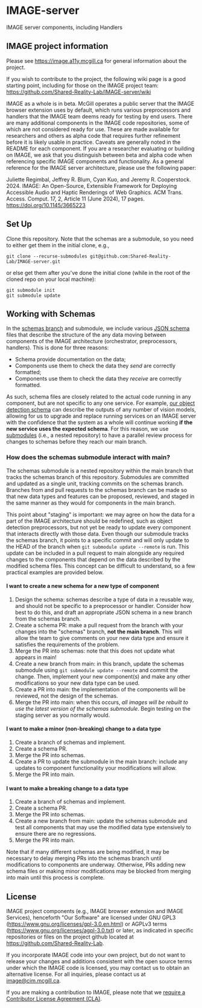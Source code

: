 # IMAGE-server
IMAGE server components, including Handlers

## IMAGE project information
Please see https://image.a11y.mcgill.ca for general information about the project.

If you wish to contribute to the project, the following wiki page is a good starting point, including for those on the IMAGE project team:
https://github.com/Shared-Reality-Lab/IMAGE-server/wiki

IMAGE as a whole is in beta. McGill operates a public server that the IMAGE browser extension uses by default, which runs various preprocessors and handlers that the IMAGE team deems ready for testing by end users. There are many additional components in the IMAGE code repositories, some of which are not considered ready for use. These are made available for researchers and others as alpha code that requires further refinement before it is likely usable in practice. Caveats are generally noted in the README for each component. If you are a researcher evaluating or building on IMAGE, we ask that you distinguish between beta and alpha code when referencing specific IMAGE components and functionality. As a general reference for the IMAGE server architecture, please use the following paper:

Juliette Regimbal, Jeffrey R. Blum, Cyan Kuo, and Jeremy R. Cooperstock. 2024. IMAGE: An Open-Source, Extensible Framework for Deploying Accessible Audio and Haptic Renderings of Web Graphics. ACM Trans. Access. Comput. 17, 2, Article 11 (June 2024), 17 pages. https://doi.org/10.1145/3665223

## Set Up

Clone this repository. Note that the schemas are a submodule, so you need to either get them in the initial clone, e.g.,
```
git clone --recurse-submodules git@github.com:Shared-Reality-Lab/IMAGE-server.git
```

or else get them after you've done the initial clone (while in the root of the cloned repo on your local machine):
```
git submodule init
git submodule update
```

## Working with Schemas

In the [schemas branch](https://github.com/Shared-Reality-Lab/IMAGE-server/tree/schemas) and submodule, we include various [JSON schema](https://json-schema.org/) files that describe the structure of the any data moving between components of the IMAGE architecture (orchestrator, preprocessors, handlers). This is done for three reasons:

* Schema provide documentation on the data;
* Components use them to check the data they *send* are correctly formatted;
* Components use them to check the data they *receive* are correctly formatted.

As such, schema files are closely related to the actual code running in any component, but are not specific to any one service. For example, [our object detection schema](https://github.com/Shared-Reality-Lab/IMAGE-server/blob/schemas/preprocessors/object-detection.schema.json) can describe the outputs of any number of vision models, allowing for us to upgrade and replace running services on an IMAGE server with the confidence that the system as a whole will continue working **if the new service uses the expected schema**. For this reason, we use [submodules](https://git-scm.com/docs/gitsubmodules.html) (i.e., a nested repository) to have a parallel review process for changes to schemas before they reach our main branch.

### How does the schemas submodule interact with main?

The schemas submodule is a nested repository within the main branch that tracks the schemas branch of this repository. Submodules are committed and updated as a single unit, tracking commits on the schemas branch. Branches from and pull requests to the schemas branch can be made so that new data types and features can be proposed, reviewed, and staged in the same manner as they would for components in the main branch.

This point about "staging" is important: we may agree on how the data for a part of the IMAGE architecture should be redefined, such as object detection preprocessors, but not yet be ready to update every component that interacts directly with those data. Even though our submodule tracks the schemas branch, it points to a specific commit and will only update to the HEAD of the branch when `git submodule update --remote` is run. This update can be included in a pull request to main alongside any required changes to the components that depend on the data described by the modified schema files. This concept can be difficult to understand, so a few practical examples are provided below.

#### I want to create a new schema for a new type of component

1. Design the schema: schemas describe a type of data in a reusable way, and should not be specific to a preprocessor or handler. Consider how best to do this, and draft an appropriate JSON schema in a new branch from the schemas branch.
2. Create a schema PR: make a pull request from the branch with your changes into the "schemas" branch, **not the main branch**. This will allow the team to give comments on your new data type and ensure it satisfies the requirements of the problem.
3. Merge the PR into schemas: note that this does not update what appears in main!
4. Create a new branch from main: in this branch, update the schemas submodule using `git submodule update --remote` and commit the change. Then, implement your new component(s) and make any other modifications so your new data type can be used.
5. Create a PR into main: the implementation of the components will be reviewed, not the design of the schemas.
6. Merge the PR into main: when this occurs, *all images will be rebuilt to use the latest version of the schemas submodule*. Begin testing on the staging server as you normally would.

#### I want to make a minor (non-breaking) change to a data type

1. Create a branch of schemas and implement.
2. Create a schema PR.
3. Merge the PR into schemas.
4. Create a PR to update the submodule in the main branch: include any updates to component functionality your modifications will allow.
5. Merge the PR into main.

#### I want to make a breaking change to a data type

1. Create a branch of schemas and implement.
2. Create a schema PR.
3. Merge the PR into schemas.
4. Create a new branch from main: update the schemas submodule and test all components that may use the modified data type extensively to ensure there are no regressions.
5. Merge the PR into main.

Note that if many different schemas are being modified, it may be necessary to delay merging PRs into the schemas branch until modifications to components are underway. Otherwise, PRs adding new schema files or making minor modifications may be blocked from merging into main until this process is complete.

## License

IMAGE project components (e.g., IMAGE browser extension and IMAGE Services), henceforth "Our Software" are licensed under GNU GPL3 (https://www.gnu.org/licenses/gpl-3.0.en.html) or AGPLv3 terms (https://www.gnu.org/licenses/agpl-3.0.txt) or later, as indicated in specific repositories or files on the project github located at https://github.com/Shared-Reality-Lab.

If you incorporate IMAGE code into your own project, but do not want to release your changes and additions consistent with the open source terms under which the IMAGE code is licensed, you may contact us to obtain an alternative license. For all inquiries, please contact us at image@cim.mcgill.ca.

If you are making a contribution to IMAGE, please note that we [require a Contributor License Agreement (CLA)](/CLA.md).
